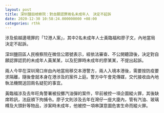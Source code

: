 ```yaml
---
layout: post
title: 深圳鹽田檢察院：對自願認罪兩名未成年人　決定不起訴
date: 2020-12-30 10:58:24.000000000 +08:00
categories: rthk
---
```


涉及偷越邊境罪的「12港人案」，其中2名未成年人士黃臨福和廖子文，內地當局決定不起訴。

深圳鹽田區人民檢察院在微信公眾號表示，經依法審查、不公開聽證後，決定對自願認罪認罰的未成年人黃某某，以及犯罪時未成年的廖某某，不提出起訴。

兩人今早在深圳灣口岸由內地當局移交本港警方，兩人入境本港後，需要按防疫要求隔離，隨後會就本身在港涉及的案件上庭。警方中午會見傳媒，交代接收由內地執法機關送回兩名疑犯的事宜。

黃臨福涉及去年旺角警署被投擲汽油彈的案件，早前被控一項企圖縱火罪，其後缺席聆訊，法庭頒下拘捕令。廖子文則涉及去年在灣仔一座大廈內，管有汽油、玻璃樽及大頭針等物品，涉案時未成年，他被控一項串謀意圖危害生命而縱火罪。
